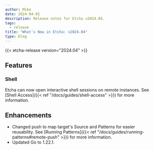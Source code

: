 ```yaml
---
author: Mike
date: 2024-04-01
description: Release notes for Etcha v2024.04.
tags:
  - release
title: "What's New in Etcha: v2024.04"
type: blog
---
```


{{< etcha-release version="2024.04" >}}

## Features

### Shell

Etcha can now open interactive shell sessions on remote instances.  See [Shell Access]({{< ref "/docs/guides/shell-access" >}}) for more information.

## Enhancements

- Changed push to map target's Source and Patterns for easier reusability.  See [Running Patterns]({{< ref "/docs/guides/running-patterns#remote-push" >}}) for more information.
- Updated Go to 1.22.1.
